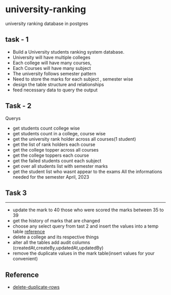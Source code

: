 # university-ranking

university ranking database in postgres

## task - 1

- Build a University students ranking system database.
- University will have multiple colleges
- Each college will have many courses,
- Each Courses will have many subject
- The university follows semester pattern
- Need to store the marks for each subject , semester wise
- design the table structure and relationships
- feed necessary data to query the output

## Task - 2

Querys

- get students count college wise
- get students count in a college, course wise
- get the university rank holder across all courses(1 student)
- get the list of rank holders each course
- get the college topper across all courses
- get the college toppers each course
- get the failed students count each subject
- get over all students list with semester marks
- get the student list who wasnt appear to the exams All the informations needed for the semester April, 2023

## Task 3

---

- update the mark to 40 those who were scored the marks between 35 to 39
- get the history of marks that are changed
- choose any select query from tast 2 and insert the values into a temp table [reference](https://www.postgresqltutorial.com/postgresql-tutorial/postgresql-select-into/)
- delete a college and its respective things
- alter all the tables add audit columns (createdAt,createBy,updatedAt,updatedBy)
- remove the duplicate values in the mark table(insert values for your convenient)

## Reference

- [delete-duplicate-rows](https://www.simplilearn.com/tutorials/sql-tutorial/delete-duplicate-rows-in-sql)
